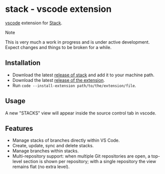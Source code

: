 # stack - vscode extension

[vscode](https://code.visualstudio.com/) extension for [Stack](https://github.com/geofflamrock/stack).

> [!NOTE]
> This is very much a work in progress and is under active development. Expect changes and things to be broken for a while.

## Installation

- Download the latest [release of stack](https://github.com/geofflamrock/stack/releases) and add it to your machine path.
- Download the latest [release of the extension](https://github.com/geofflamrock/vscode-stack/releases).
- Run `code --install-extension path/to/the/extension/file`.

## Usage

A new "STACKS" view will appear inside the source control tab in vscode.

## Features

- Manage stacks of branches directly within VS Code.
- Create, update, sync and delete stacks.
- Manage branches within stacks.
- Multi-repository support: when multiple Git repositories are open, a top-level section is shown per repository; with a single repository the view remains flat (no extra level).
